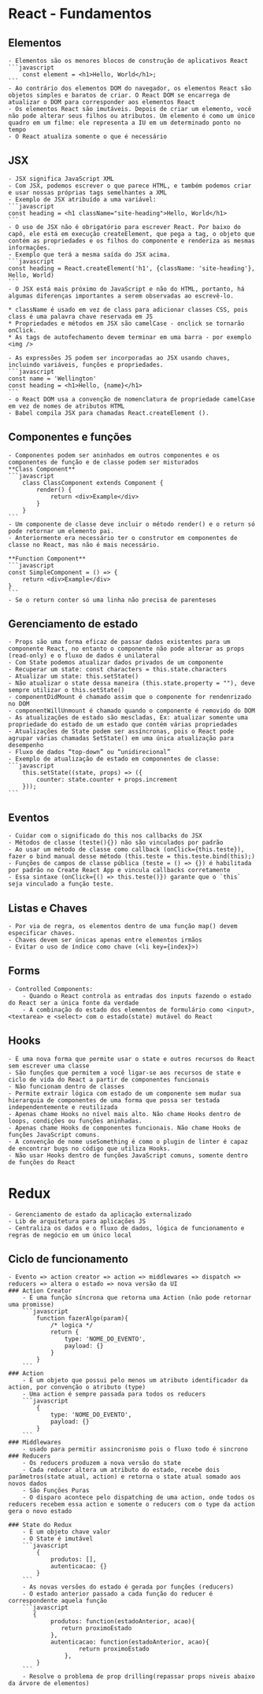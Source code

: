 # React - Fundamentos

## Elementos
    - Elementos são os menores blocos de construção de aplicativos React
    ```javascript
        const element = <h1>Hello, World</h1>;
    ```
    - Ao contrário dos elementos DOM do navegador, os elementos React são objetos simples e baratos de criar. O React DOM se encarrega de atualizar o DOM para corresponder aos elementos React
    - Os elementos React são imutáveis. Depois de criar um elemento, você não pode alterar seus filhos ou atributos. Um elemento é como um único quadro em um filme: ele representa a IU em um determinado ponto no tempo
    - O React atualiza somente o que é necessário

## JSX
    - JSX significa JavaScript XML
    - Com JSX, podemos escrever o que parece HTML, e também podemos criar e usar nossas próprias tags semelhantes a XML
    - Exemplo de JSX atribuído a uma variável: 
    ```javascript
    const heading = <h1 className="site-heading">Hello, World</h1>
    ```
    - O uso de JSX não é obrigatório para escrever React. Por baixo do capô, ele está em execução createElement, que pega a tag, o objeto que contém as propriedades e os filhos do componente e renderiza as mesmas informações. 
    - Exemplo que terá a mesma saída do JSX acima.
    ```javascript
    const heading = React.createElement('h1', {className: 'site-heading'}, Hello, World)
    ```
    - O JSX está mais próximo do JavaScript e não do HTML, portanto, há algumas diferenças importantes a serem observadas ao escrevê-lo.

    * className é usado em vez de class para adicionar classes CSS, pois class é uma palavra chave reservada em JS
    * Propriedades e métodos em JSX são camelCase - onclick se tornarão onClick.
    * As tags de autofechamento devem terminar em uma barra - por exemplo <img />

    - As expressões JS podem ser incorporadas ao JSX usando chaves, incluindo variáveis, funções e propriedades.
    ```javascript
    const name = 'Wellington'
    const heading = <h1>Hello, {name}</h1>
    ```
    - o React DOM usa a convenção de nomenclatura de propriedade camelCase em vez de nomes de atributos HTML
    - Babel compila JSX para chamadas React.createElement ().

## Componentes e funções
    - Componentes podem ser aninhados em outros componentes e os componentes de função e de classe podem ser misturados
    **Class Component**
    ```javascript
        class ClassComponent extends Component {
            render() {
                return <div>Example</div>
            }
        }
    ```
    - Um componente de classe deve incluir o método render() e o return só pode retornar um elemento pai.
    - Anteriormente era necessário ter o construtor em componentes de classe no React, mas não é mais necessário.

    **Function Component**
    ```javascript
    const SimpleComponent = () => {
        return <div>Example</div>
    }
    ```
    - Se o return conter só uma linha não precisa de parenteses

## Gerenciamento de estado
    - Props são uma forma eficaz de passar dados existentes para um componente React, no entanto o componente não pode alterar as props (read-only) e o fluxo de dados é unilateral
    - Com State podemos atualizar dados privados de um componente
    - Recuperar um state: const characters = this.state.characters
    - Atualizar um state: this.setState()
    - Não atualizar o state dessa maneira (this.state.property = ""), deve sempre utilizar o this.setState()
    - componentDidMount é chamado assim que o componente for rendenrizado no DOM
    - componentWillUnmount é chamado quando o componente é removido do DOM
    - As atualizações de estado são mescladas, Ex: atualizar somente uma propriedade do estado de um estado que contém várias propriedades
    - Atualizações de State podem ser assíncronas, pois o React pode agrupar várias chamadas SetState() em uma única atualização para desempenho
    - Fluxo de dados “top-down” ou “unidirecional”
    - Exemplo de atualização de estado em componentes de classe:
    ```javascript
        this.setState((state, props) => ({
            counter: state.counter + props.increment
        }));
    ```

 ## Eventos
    - Cuidar com o significado do this nos callbacks do JSX
    - Métodos de classe (teste(){}) não são vinculados por padrão 
    - Ao usar um método de classe como callback (onClick={this.teste}), fazer o bind manual desse método (this.teste = this.teste.bind(this);)
    - Funções de campos de classe pública (teste = () => {}) é habilitada por padrão no Create React App e vincula callbacks corretamente
    - Essa sintaxe (onClick={() => this.teste()}) garante que o `this` seja vinculado a função teste.

 ## Listas e Chaves
    - Por via de regra, os elementos dentro de uma função map() devem especificar chaves.
    - Chaves devem ser únicas apenas entre elementos irmãos
    - Evitar o uso de índice como chave (<li key={index}>)
 
 ## Forms
    - Controlled Components:
        - Quando o React controla as entradas dos inputs fazendo o estado do React ser a única fonte da verdade
        - A combinação do estado dos elementos de formulário como <input>, <textarea> e <select> com o estado(state) mutável do React

 ## Hooks
    - É uma nova forma que permite usar o state e outros recursos do React sem escrever uma classe
    - São funções que permitem a você ligar-se aos recursos de state e ciclo de vida do React a partir de componentes funcionais
    - Não funcionam dentro de classes
    - Permite extrair lógica com estado de um componente sem mudar sua hierarquia de componentes de uma forma que possa ser testada independentemente e reutilizada
    - Apenas chame Hooks no nível mais alto. Não chame Hooks dentro de loops, condições ou funções aninhadas.
    - Apenas chame Hooks de componentes funcionais. Não chame Hooks de funções JavaScript comuns.
    - A convenção de nome useSomething é como o plugin de linter é capaz de encontrar bugs no código que utiliza Hooks.
    - Não usar Hooks dentro de funções JavaScript comuns, somente dentro de funções do React


# Redux
    - Gerenciamento de estado da aplicação externalizado
    - Lib de arquitetura para aplicações JS
    - Centraliza os dados e o fluxo de dados, lógica de funcionamento e regras de negócio em um único local

## Ciclo de funcionamento
    - Evento => action creator => action => middlewares => dispatch => reducers => altera o estado => nova versão da UI
    ### Action Creator
        - É uma função síncrona que retorna uma Action (não pode retornar uma promisse)
        ```javascript
            function fazerAlgo(param){
                /* logica */
                return {
                    type: 'NOME_DO_EVENTO',
                    payload: {}
                }
            }
        ```
    ### Action 
        - É um objeto que possui pelo menos um atributo identificador da action, por convenção o atributo (type)
        - Uma action é sempre passada para todos os reducers
        ```javascript
            {
                type: 'NOME_DO_EVENTO',
                payload: {}
            }
        ```
    ### Middlewares
        - usado para permitir assincronismo pois o fluxo todo é sincrono
    ### Reducers
        - Os reducers produzem a nova versão do state
        - Cada reducer altera um atributo do estado, recebe dois parâmetros(state atual, action) e retorna o state atual somado aos novos dados
        - São Funções Puras
        - O disparo acontece pelo dispatching de uma action, onde todos os reducers recebem essa action e somente o reducers com o type da action gera o novo estado

    ### State do Redux
        - É um objeto chave valor
        - O State é imutável
        ```javascript
            {
                produtos: [],
                autenticacao: {}
            }
        ```
        - As novas versões do estado é gerada por funções (reducers)
        - O estado anterior passado a cada função do reducer é correspondente aquela função
        ```javascript
           {
                produtos: function(estadoAnterior, acao){
                   return proximoEstado
                },
                autenticacao: function(estadoAnterior, acao){
                        return proximoEstado
                    },
            }
        ```
        - Resolve o problema de prop drilling(repassar props niveis abaixo da árvore de elementos)
